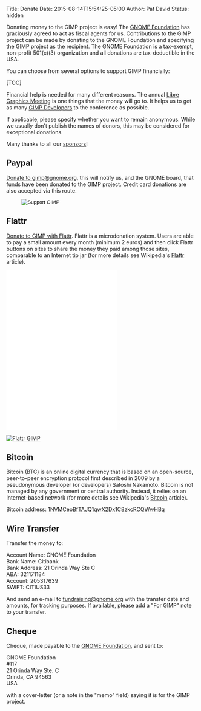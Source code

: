 Title: Donate
Date: 2015-08-14T15:54:25-05:00
Author: Pat David
Status: hidden


Donating money to the GIMP project is easy! The [GNOME Foundation](http://www.gnome.org/) has graciously agreed to act as fiscal agents for us. Contributions to the GIMP project can be made by donating to the GNOME Foundation and specifying the GIMP project as the recipient. The GNOME Foundation is a tax-exempt, non-profit 501(c)(3) organization and all donations are tax-deductible in the USA.

You can choose from several options to support GIMP financially:

[TOC]

Financial help is needed for many different reasons. The annual [Libre Graphics Meeting][lgm] is one things that the money will go to. It helps us to get as many [GIMP Developers](http://wiki.gimp.org/) to the conference as possible.

If applicable, please specify whether you want to remain anonymous. While we usually don't publish the names of donors, this may be considered for exceptional donations.  

Many thanks to all our [sponsors](sponsors.html)!

## Paypal

[Donate to gimp@gnome.org][], this will notify us, and the GNOME board, that funds have been donated to the GIMP project. Credit card donations are also accepted via this route.

<figure>
<form action="https://www.paypal.com/cgi-bin/webscr" method="post"><input name="cmd" type="hidden" value="_xclick"><input name="business" type="hidden" value="gimp@gnome.org"><input name="item_name" type="hidden" value="Donation to GIMP Project"><input name="item_number" type="hidden" value="106"><input name="no_shipping" type="hidden" value="1"><input alt="Support GIMP" name="submit" src="donate.png" type="image"></form>
</figure>

[Donate to gimp@gnome.org]: https://www.paypal.com/cgi-bin/webscr?cmd=_donations&business=gimp%40gnome%2eorg&lc=US&item_name=Donation%20to%20GIMP%20Project&item_number=106&currency_code=USD

## Flattr

[Donate to GIMP with Flattr][flattr]. Flattr is a microdonation system. Users are able to pay a small amount every month (minimum 2 euros) and then click Flattr buttons on sites to share the money they paid among those sites, comparable to an Internet tip jar (for more details see Wikipedia's [Flattr](http://en.wikipedia.org/wiki/Flattr) article).

[flattr]: https://flattr.com/thing/707850

<p>
<iframe frameborder="0" height="420" src="//tools.flattr.net/widgets/thing.html?thing=707850" width="292"></iframe>
</p>

<a class="FlattrButton" style=""
title="Click to Flattr GIMP"
data-flattr-uid="schumaml"
data-flattr-popout="1"
data-flattr-description="GNU Image Manipulation Program (GIMP)"
data-flattr-url="https://www.gimp.org/"
href="https://flattr.com/thing/707850">
<img src='/theme/images/flattr-badge-large.png' alt='Flattr GIMP'/>
</a>

## Bitcoin

Bitcoin (BTC) is an online digital currency that is based on an open-source, peer-to-peer encryption protocol first described in 2009 by a pseudonymous developer (or developers) Satoshi Nakamoto. Bitcoin is not managed by any government or central authority. Instead, it relies on an Internet-based network (for more details see Wikipedia's [Bitcoin](http://en.wikipedia.org/wiki/Bitcoin) article).

Bitcoin address: [1NVMCeoBfTAJQ1qwX2Dx1C8zkcRCQWwHBq](bitcoin:1NVMCeoBfTAJQ1qwX2Dx1C8zkcRCQWwHBq?label=GIMP%20Donation)

## Wire Transfer

Transfer the money to:

Account Name: GNOME Foundation  
 Bank Name: Citibank  
 Bank Address: 21 Orinda Way Ste C  
 ABA: 321171184  
 Account: 205317639  
 SWIFT: CITIUS33  

And send an e-mail to fundraising@gnome.org with the transfer date and amounts, for tracking purposes. If available, please add a "For GIMP" note to your transfer.

## Cheque

Cheque, made payable to the [GNOME Foundation](http://www.gnome.org/), and sent to:

GNOME Foundation  
 #117  
 21 Orinda Way Ste. C  
 Orinda, CA 94563  
 USA  

with a cover-letter (or a note in the "memo" field) saying it is for the GIMP project.

[lgm]: http://libregraphicsmeeting.org/ 
